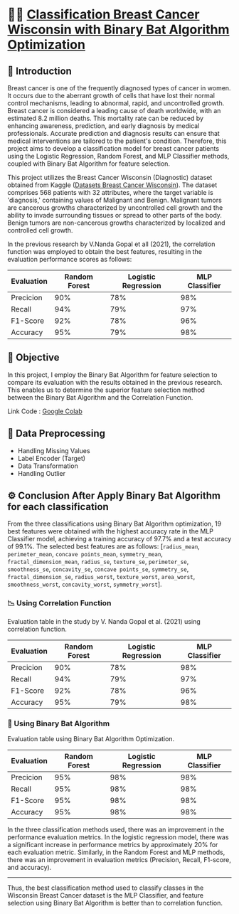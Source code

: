 # 🧠🦇 [Classification Breast Cancer Wisconsin with Binary Bat Algorithm Optimization](https://colab.research.google.com/drive/1KDdnuwmXx5TNjlYQYi01MmXn1lkHASkg?usp=sharing)

## 📍 Introduction
Breast cancer is one of the frequently diagnosed types of cancer in women. It occurs due to the aberrant growth of cells that have lost their normal control mechanisms, leading to abnormal, rapid, and uncontrolled growth. Breast cancer is considered a leading cause of death worldwide, with an estimated 8.2 million deaths. This mortality rate can be reduced by enhancing awareness, prediction, and early diagnosis by medical professionals. Accurate prediction and diagnosis results can ensure that medical interventions are tailored to the patient's condition. Therefore, this project aims to develop a classification model for breast cancer patients using the Logistic Regression, Random Forest, and MLP Classifier methods, coupled with Binary Bat Algorithm for feature selection. 

This project utilizes the Breast Cancer Wisconsin (Diagnostic) dataset obtained from Kaggle ([Datasets Breast Cancer Wisconsin](https://www.kaggle.com/datasets/uciml/breast-cancer-wisconsin-data)). The dataset comprises 568 patients with 32 attributes, where the target variable is 'diagnosis,' containing values of Malignant and Benign. Malignant tumors are cancerous growths characterized by uncontrolled cell growth and the ability to invade surrounding tissues or spread to other parts of the body. Benign tumors are non-cancerous growths characterized by localized and controlled cell growth.

In the previous research by V.Nanda Gopal et all (2021), the correlation function was employed to obtain the best features, resulting in the evaluation performance scores as follows:

| Evaluation | Random Forest | Logistic Regression | MLP Classifier |
| --------------- | --------------- | --------------- |--------------- |
| Precicion | 90%   | 78%   | 98%  |
| Recall  | 94%   | 79%    | 97%   |
| F1-Score   | 92%   | 78%   | 96%   |
| Accuracy    | 95%   | 79%   | 98%   |

## 📍 Objective
In this project, I employ the Binary Bat Algorithm for feature selection to compare its evaluation with the results obtained in the previous research. This enables us to determine the superior feature selection method between the Binary Bat Algorithm and the Correlation Function. 

Link Code : [Google Colab](https://colab.research.google.com/drive/1KDdnuwmXx5TNjlYQYi01MmXn1lkHASkg?usp=sharing)
## 🧪 Data Preprocessing
  - Handling Missing Values
  - Label Encoder (Target)
  - Data Transformation
  - Handling Outlier

## ⚙️ Conclusion After Apply Binary Bat Algorithm for each classification

From the three classifications using Binary Bat Algorithm optimization, 19 best features were obtained with the highest accuracy rate in the MLP Classifier model, achieving a training accuracy of 97.7% and a test accuracy of 99.1%. The selected best features are as follows: [`radius_mean`, `perimeter_mean`, `concave points_mean`, `symmetry_mean`, `fractal_dimension_mean`, `radius_se`, `texture_se`, `perimeter_se`, `smoothness_se`, `concavity_se`, `concave points_se`, `symmetry_se`, `fractal_dimension_se`, `radius_worst`, `texture_worst`, `area_worst`, `smoothness_worst`, `concavity_worst`, `symmetry_worst`].

### 📉 Using Correlation Function
Evaluation table in the study by V. Nanda Gopal et al. (2021) using correlation function.

| Evaluation | Random Forest | Logistic Regression | MLP Classifier |
| --------------- | --------------- | --------------- |--------------- |
| Precicion | 90%   | 78%   | 98%  |
| Recall  | 94%   | 79%    | 97%   |
| F1-Score   | 92%   | 78%   | 96%   |
| Accuracy    | 95%   | 79%   | 98%   |

### 🦇 Using Binary Bat Algorithm
Evaluation table using Binary Bat Algorithm Optimization.

| Evaluation | Random Forest | Logistic Regression | MLP Classifier |
| --------------- | --------------- | --------------- |--------------- |
| Precicion | 95%   | 98%   | 98%  |
| Recall  | 95%   | 98%    | 98%   |
| F1-Score   | 95%   | 98%   | 98%   |
| Accuracy    | 95%   | 98%   | 98%   |

In the three classification methods used, there was an improvement in the performance evaluation metrics. In the logistic regression model, there was a significant increase in performance metrics by approximately 20% for each evaluation metric. Similarly, in the Random Forest and MLP methods, there was an improvement in evaluation metrics (Precision, Recall, F1-score, and accuracy).

---
Thus, the best classification method used to classify classes in the Wisconsin Breast Cancer dataset is the MLP Classifier, and feature selection using Binary Bat Algorithm is better than to correlation function.



